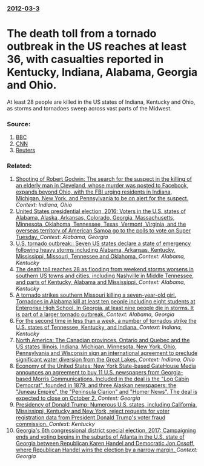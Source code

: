 ### [2012-03-3](/news/2012/03/3/index.md)

# The death toll from a tornado outbreak in the US reaches at least 36, with casualties reported in Kentucky, Indiana, Alabama, Georgia and Ohio. 

At least 28 people are killed in the US states of Indiana, Kentucky and Ohio, as storms and tornadoes sweep across vast parts of the Midwest.


### Source:

1. [BBC](http://www.bbc.co.uk/news/world-us-canada-17236495)
2. [CNN](http://edition.cnn.com/2012/03/03/us/severe-weather/index.html)
3. [Reuters](http://www.reuters.com/article/2012/03/03/us-usa-tornadoes-idUSTRE81S2AD20120303?feedType=RSS&feedName=topNews)

### Related:

1. [Shooting of Robert Godwin: The search for the suspect in the killing of an elderly man in Cleveland, whose murder was posted to Facebook, expands beyond Ohio, with the FBI urging residents in Indiana, Michigan, New York, and Pennsylvania to be on alert for the suspect. ](/news/2017/04/17/shooting-of-robert-godwin-the-search-for-the-suspect-in-the-killing-of-an-elderly-man-in-cleveland-whose-murder-was-posted-to-facebook-ex.md) _Context: Indiana, Ohio_
2. [United States presidential election, 2016: Voters in the U.S. states of Alabama, Alaska, Arkansas, Colorado, Georgia, Massachusetts, Minnesota, Oklahoma, Tennessee, Texas, Vermont, Virginia, and the overseas territory of American Samoa go to the polls to vote on Super Tuesday. ](/news/2016/03/1/united-states-presidential-election-2016-voters-in-the-u-s-states-of-alabama-alaska-arkansas-colorado-georgia-massachusetts-minneso.md) _Context: Alabama, Georgia_
3. [U.S. tornado outbreak:: Seven US states declare a state of emergency following heavy storms including Alabama, Arkansas, Kentucky, Mississippi, Missouri, Tennessee and Oklahoma. ](/news/2011/04/28/u-s-tornado-outbreak-seven-us-states-declare-a-state-of-emergency-following-heavy-storms-including-alabama-arkansas-kentucky-mississip.md) _Context: Alabama, Kentucky_
4. [The death toll reaches 28 as flooding from weekend storms worsens in southern US towns and cities, including Nashville in Middle Tennessee, and parts of Kentucky, Alabama and Mississippi. ](/news/2010/05/3/the-death-toll-reaches-28-as-flooding-from-weekend-storms-worsens-in-southern-us-towns-and-cities-including-nashville-in-middle-tennessee.md) _Context: Alabama, Kentucky_
5. [ A tornado strikes southern Missouri killing a seven-year-old girl. Tornadoes in Alabama kill at least ten people including eight students at Enterprise High School. In Georgia, at least nine people die in storms. It is part of a larger tornado outbreak. ](/news/2007/03/1/a-tornado-strikes-southern-missouri-killing-a-seven-year-old-girl-tornadoes-in-alabama-kill-at-least-ten-people-including-eight-students-a.md) _Context: Alabama, Georgia_
6. [ For the second time in less than a week, a number of tornados strike the U.S. states of Tennessee, Kentucky, and Indiana. ](/news/2006/04/7/for-the-second-time-in-less-than-a-week-a-number-of-tornados-strike-the-u-s-states-of-tennessee-kentucky-and-indiana.md) _Context: Indiana, Kentucky_
7. [ North America: The Canadian provinces, Ontario and Quebec and the US states Illinois, Indiana, Michigan, Minnesota, New York, Ohio, Pennsylvania and Wisconsin sign an international agreement to preclude significant water diversion from the Great Lakes. ](/news/2005/12/13/north-america-the-canadian-provinces-ontario-and-quebec-and-the-us-states-illinois-indiana-michigan-minnesota-new-york-ohio-pennsyl.md) _Context: Indiana, Ohio_
8. [Economy of the United States: New York State-based GateHouse Media announces an agreement to buy 11 U.S. newspapers from Georgia-based Morris Communications. Included in the deal is the "Log Cabin Democrat", founded in 1879, and three Alaskan newspapers: the "Juneau Empire", the "Peninsula Clarion" and "Homer News". The deal is expected to close on October 2. ](/news/2017/08/10/economy-of-the-united-states-new-york-state-based-gatehouse-media-announces-an-agreement-to-buy-11-u-s-newspapers-from-georgia-based-morri.md) _Context: Georgia_
9. [Presidency of Donald Trump: Numerous U.S. states, including California, Mississippi, Kentucky and New York, reject requests for voter registration data from President Donald Trump's voter fraud commission. ](/news/2017/07/1/presidency-of-donald-trump-numerous-u-s-states-including-california-mississippi-kentucky-and-new-york-reject-requests-for-voter-regist.md) _Context: Kentucky_
10. [Georgia's 6th congressional district special election, 2017: Campaigning ends and voting begins in the suburbs of Atlanta in the U.S. state of Georgia between Republican Karen Handel and Democratic Jon Ossoff, where Republican Handel wins the election by a narrow margin. ](/news/2017/06/20/georgia-s-6th-congressional-district-special-election-2017-campaigning-ends-and-voting-begins-in-the-suburbs-of-atlanta-in-the-u-s-state.md) _Context: Georgia_
